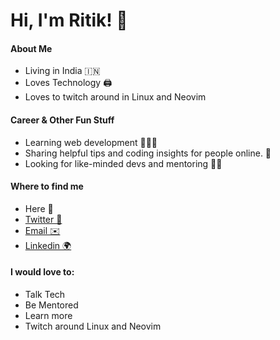 # Hi, I'm Ritik! 👋

#### About Me

- Living in India 🇮🇳
- Loves Technology 🖨
- Loves to twitch around in Linux and Neovim 

#### Career & Other Fun Stuff

- Learning web development 💼👨‍💻
- Sharing helpful tips and coding insights for people online. 🧠
- Looking for like-minded devs and mentoring 👨‍🏫

#### Where to find me

- Here 👋
- [Twitter 🦜](https://x.com/RitikPrajapat02)
- [Email ✉️](ritikprajapati084@gmail.com)
- [Linkedin 🌍](https://www.linkedin.com/in/ritik-prajapat/)

#### I would love to:

- Talk Tech 
- Be Mentored
- Learn more
- Twitch around Linux and Neovim

<!--
**ritikprajapat21/ritikprajapat21** is a ✨ _special_ ✨ repository because its `README.md` (this file) appears on your GitHub profile.

Here are some ideas to get you started:

- 🔭 I’m currently working on ...
- 🌱 I’m currently learning ...
- 👯 I’m looking to collaborate on ...
- 🤔 I’m looking for help with ...
- 💬 Ask me about ...
- 📫 How to reach me: ...
- 😄 Pronouns: ...
- ⚡ Fun fact: ...
-->
